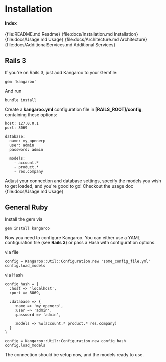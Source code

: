 Installation
============

#### Index
{file:README.md Readme}
{file:docs/Installation.md Installation}
{file:docs/Usage.md Usage}
{file:docs/Architecture.md Architecture}
{file:docs/AdditionalServices.md Additional Services}

Rails 3
-------
If you're on Rails 3, just add Kangaroo to your Gemfile:

    gem 'kangaroo'
    
And run
    
    bundle install

Create a **kangaroo.yml** configuration file in **[RAILS\_ROOT]/config**, containing these options:

    host: 127.0.0.1
    port: 8069

    database:
      name: my_openerp
      user: admin
      password: admin

      models:
        - account.*
        - product.*
        - res.company

Adjust your connection and database settings, specify the models you wish to get loaded, and you're good to go!
Checkout the usage doc {file:docs/Usage.md Usage}

General Ruby
------------
Install the gem via

    gem install kangaroo
    
Now you need to configure Kangaroo. You can either use a YAML configuration file (see **Rails 3**) or
pass a Hash with configuration options.  
  
via file

    config = Kangaroo::Util::Configuration.new 'some_config_file.yml'
    config.load_models
    
    
via Hash

    config_hash = {
      :host => 'localhost',
      :port => 8069,
      
      :database => {
        :name => 'my_openerp',
        :user => 'admin',
        :password => 'admin',
        
        :models => %w(account.* product.* res.company)
      }
    }
    
    config = Kangaroo::Util::Configuration.new config_hash
    config.load_models

The connection should be setup now, and the models ready to use.

